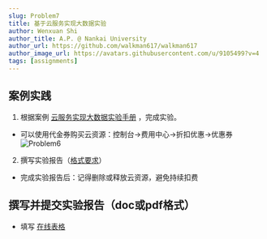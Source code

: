 ```yaml
---
slug: Problem7
title: 基于云服务实现大数据实验
author: Wenxuan Shi
author_title: A.P. @ Nankai University
author_url: https://github.com/walkman617/walkman617
author_image_url: https://avatars.githubusercontent.com/u/9105499?v=4
tags: [assignments]
---
```


## 案例实践
1. 根据案例 [云服务实现大数据实验手册](https://docs.qq.com/doc/DYnJHVlJzbGRsenNL) ，完成实验。
- 可以使用代金券购买云资源：控制台->费用中心->折扣优惠->优惠券
![Problem6](/img/tutorial/Problem6.png) 

2. 撰写实验报告（[格式要求](https://docs.qq.com/doc/DYnpza1ZBUXFkQndS)）
- 完成实验报告后：记得删除或释放云资源，避免持续扣费

## 撰写并提交实验报告（doc或pdf格式）
- 填写 [在线表格](https://docs.qq.com/form/page/DYm9VcERGVEhBVHpj) 
